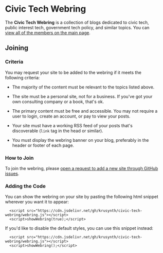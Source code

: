# Civic Tech Webring

The **Civic Tech Webring** is a collection of blogs dedicated to civic tech, public interest tech, government tech policy, and similar topics.  You can [view all of the members on the main page](http://localhost:8000/civic-tech-webring/).

## Joining

### Criteria

You may request your site to be added to the webring if it meets the following criteria:

* The majority of the content must be relevant to the topics listed above.

* The site must be a personal site, not for a business. If you've got your own consulting company or a book, that's ok.

* The primary content must be free and accessible. You may not require a user to login, create an account, or pay to view your posts.

* Your site must have a working RSS feed of your posts that's discoverable (`link` tag in the head or similar).

* You must display the webring banner on your blog, preferably in the header or footer of each page.

### How to Join

To join the webring, please [open a request to add a new site through GitHub issues](https://github.com/krusynth/civic-tech-webring/issues/new/choose).

### Adding the Code
You can show the webring on your site by pasting the following html snippet wherever you want it to appear:

```
  <script src="https://cdn.jsdelivr.net/gh/krusynth/civic-tech-webring/webring.js"></script>
  <script>showWebring(true);</script>
```

If you'd like to disable the default styles, you can use this snippet instead:

```
  <script src="https://cdn.jsdelivr.net/gh/krusynth/civic-tech-webring/webring.js"></script>
  <script>showWebring();</script>
```
